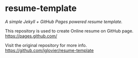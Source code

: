 # resume-template

*A simple Jekyll + GitHub Pages powered resume template.*

This repository is used to create Online resume on GitHub page. https://pages.github.com/

Visit the original repository for more info. https://github.com/jglovier/resume-template


